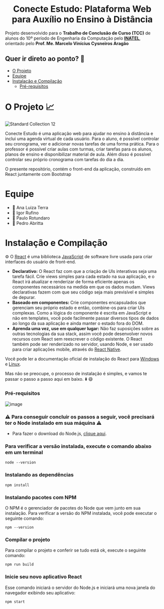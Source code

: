 <h1 align="center"> Conecte Estudo: Plataforma Web para Auxílio no Ensino à Distância</h1>

Projeto desenvolvido para o **Trabalho de Conclusão de Curso (TCC)** de alunos do 10º período de Engenharia da Computação pelo **<a href="https://inatel.br/home/">INATEL</a>**, orientado pelo **Prof. Me. Marcelo Vinícius Cysneiros Aragão**

## Quer ir direto ao ponto? 🔖

- [O Projeto](#o-projeto-)
- [Equipe](#equipe)
- [Instalação e Compilação](#instalação-e-compilação)
   - [Pré-requisitos](#pré-requisitos)

# O Projeto 📈
![Standard Collection 12](https://user-images.githubusercontent.com/85133838/174929187-ba4db727-4c54-4e79-8d75-ac1e4106c6d3.png)

Conecte Estudo é uma aplicação web para ajudar no ensino à distância e inclui uma agenda virtual de cada usuário. Para o aluno, é possível controlar seu cronograma, ver e adicionar novas tarefas de uma forma prática. Para o professor é possível criar aulas com turmas, criar tarefas para os alunos, planos de ensino e disponibilizar material de aula. Além disso é possível controlar seu próprio cronograma com tarefas do dia a dia. 

O presente repositório, contém o front-end da aplicação, construído em React juntamente com Bootstrap

# Equipe
* 👧 Ana Luiza Terra
* 👦 Igor Rufino
* 👦 Paulo Rotundaro
* 👦 Pedro Abritta

# Instalação e Compilação

⚙️ O <a href="https://pt-br.reactjs.org/">React</a> é uma biblioteca <a href="https://https://javascript.com/">JavaScript</a> de software livre usada para criar interfaces do usuário de front-end.

* **Declarativo:** O React faz com que a criação de UIs interativas seja uma tarefa fácil. Crie views simples para cada estado na sua aplicação, e o React irá atualizar e renderizar de forma eficiente apenas os componentes necessários na medida em que os dados mudam. Views declarativas fazem com que seu código seja mais previsível e simples de depurar.
* **Baseado em componentes:** Crie componentes encapsulados que gerenciam seu próprio estado e então, combine-os para criar UIs complexas. Como a lógica do componente é escrita em JavaScript e não em templates, você pode facilmente passar diversos tipos de dados ao longo da sua aplicação e ainda manter o estado fora do DOM.
* **Aprenda uma vez, use em qualquer lugar:** Não faz suposições sobre as outras tecnologias da sua stack, assim você pode desenvolver novos recursos com React sem reescrever o código existente. O React também pode ser renderizado no servidor, usando Node, e ser usado para criar aplicações mobile, através do <a href="https://https://reactnative.dev/">React Native</a>.


Você pode ler a documentação oficial de instalação do React para <a href="https://docs.microsoft.com/en-us/windows/dev-environment/javascript/react-overview/">Windows</a> e <a href="https://docs.microsoft.com/en-us/windows/dev-environment/javascript/react-overview">Linux</a>.

Mas não se preocupe, o processo de instalação é simples, e vamos te passar o passo a passo aqui em baixo. ⬇️ 😄

### Pré-requisitos
![image](https://user-images.githubusercontent.com/85133838/174918108-cb84d160-d0d2-4515-aa0c-3cfb5443f001.png)

### ⚠️ Para conseguir concluir os passos a seguir, você precisará ter o Node instalado em sua máquina ⚠️

* Para fazer o download do Node.js, <a href="https://nodejs.org/en/download/">clique aqui</a>.

### Para verificar a versão instalada, execute o comando abaixo em um terminal
```
node --version
```
### Instalando as dependências
```
npm install
```
### Instalando pacotes com NPM 
O NPM é o gerenciador de pacotes do Node que vem junto em sua instalação. Para verificar a versão do NPM instalada, você pode executar o seguinte comando:
```
npm --version
```

### Compilar o projeto
Para compilar o projeto e conferir se tudo está ok, execute o seguinte comando:
```
npm run build
```

### Inicie seu novo aplicativo React
Esse comando iniciará o servidor do Node.js e iniciará uma nova janela do navegador exibindo seu aplicativo:
```
npm start
```

